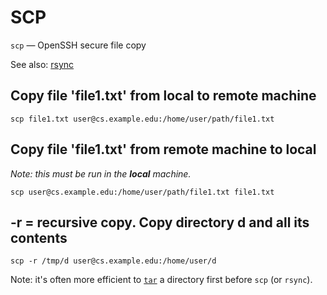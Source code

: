 # SCP

`scp` — OpenSSH secure file copy

See also: [rsync](rsync.md)

## Copy file 'file1.txt' from local to remote machine
```
scp file1.txt user@cs.example.edu:/home/user/path/file1.txt
```

## Copy file 'file1.txt' from remote machine to local

*Note: this must be run in the **local** machine.*
```
scp user@cs.example.edu:/home/user/path/file1.txt file1.txt
```

## -r = recursive copy. Copy directory d and all its contents
```
scp -r /tmp/d user@cs.example.edu:/home/user/d
```

Note: it's often more efficient to [`tar`](tar.md) a directory first before `scp` (or `rsync`).
